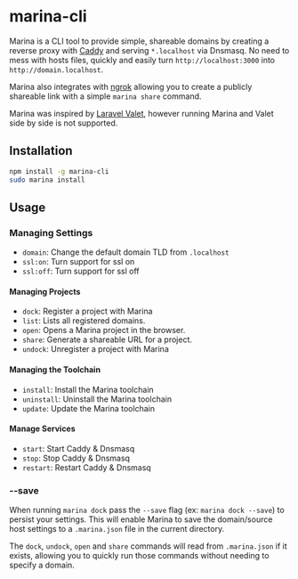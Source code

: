 # marina-cli

Marina is a CLI tool to provide simple, shareable domains by creating a reverse proxy with [Caddy](https://caddyserver.com) and serving `*.localhost` via Dnsmasq.  No need to mess with hosts files, quickly and easily turn `http://localhost:3000` into `http://domain.localhost`.

Marina also integrates with [ngrok](https://ngrok.com) allowing you to create a publicly shareable link with a simple `marina share` command.

Marina was inspired by [Laravel Valet](http://github.com/laravel/valet), however running Marina and Valet side by side is not supported.

## Installation

```bash
npm install -g marina-cli
sudo marina install
```

## Usage

### Managing Settings
* `domain`: Change the default domain TLD from `.localhost`
* `ssl:on`: Turn support for ssl on
* `ssl:off`: Turn support for ssl off

#### Managing Projects
* `dock`: Register a project with Marina
* `list`: Lists all registered domains.
* `open`: Opens a Marina project in the browser.
* `share`: Generate a shareable URL for a project.
* `undock`: Unregister a project with Marina

#### Managing the Toolchain
* `install`: Install the Marina toolchain
* `uninstall`: Uninstall the Marina toolchain
* `update`: Update the Marina toolchain

#### Manage Services
* `start`: Start Caddy & Dnsmasq
* `stop`: Stop Caddy & Dnsmasq
* `restart`: Restart Caddy & Dnsmasq

### --save
When running `marina dock` pass the `--save` flag (ex: `marina dock --save`) to persist your settings.  This will enable Marina to save the domain/source host settings to a `.marina.json` file in the current directory.

The `dock`, `undock`, `open` and `share` commands will read from `.marina.json` if it exists, allowing you to quickly run those commands without needing to specify a domain.
